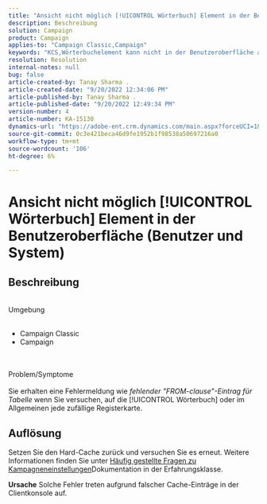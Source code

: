 ```yaml
---
title: "Ansicht nicht möglich [!UICONTROL Wörterbuch] Element in der Benutzeroberfläche (Benutzer und System)"
description: Beschreibung
solution: Campaign
product: Campaign
applies-to: "Campaign Classic,Campaign"
keywords: "KCS,Wörterbuchelement kann nicht in der Benutzeroberfläche angezeigt werden"
resolution: Resolution
internal-notes: null
bug: false
article-created-by: Tanay Sharma .
article-created-date: "9/20/2022 12:34:06 PM"
article-published-by: Tanay Sharma .
article-published-date: "9/20/2022 12:49:34 PM"
version-number: 4
article-number: KA-15130
dynamics-url: "https://adobe-ent.crm.dynamics.com/main.aspx?forceUCI=1&pagetype=entityrecord&etn=knowledgearticle&id=49ebe07f-e038-ed11-9db1-002248086735"
source-git-commit: 0c3e421beca46d9fe1952b1f98538a50697216a0
workflow-type: tm+mt
source-wordcount: '106'
ht-degree: 6%

---
```


# Ansicht nicht möglich [!UICONTROL Wörterbuch] Element in der Benutzeroberfläche (Benutzer und System)

## Beschreibung

<br>Umgebung<br><br>
- Campaign Classic
- Campaign



<br><br>Problem/Symptome<br><br>
Sie erhalten eine Fehlermeldung wie *fehlender &quot;FROM-clause&quot;-Eintrag für Tabelle* wenn Sie versuchen, auf die [!UICONTROL Wörterbuch] oder im Allgemeinen jede zufällige Registerkarte.


## Auflösung






Setzen Sie den Hard-Cache zurück und versuchen Sie es erneut. Weitere Informationen finden Sie unter [Häufig gestellte Fragen zu Kampagneneinstellungen](https://experienceleague.adobe.com/docs/campaign-classic/using/getting-started/starting-with-adobe-campaign/faq/faq-campaign-config.html?lang=en)Dokumentation in der Erfahrungsklasse.


<b>Ursache</b>
Solche Fehler treten aufgrund falscher Cache-Einträge in der Clientkonsole auf.

